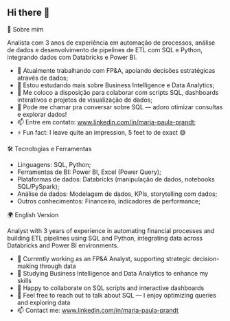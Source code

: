 ## Hi there 👋

<!--
**mariaprandtg/mariaprandtg** is a ✨ _special_ ✨ repository because its `README.md` (this file) appears on your GitHub profile.

Here are some ideas to get you started:
-->
💼 Sobre mim

Analista com 3 anos de experiência em automação de processos, análise de dados e desenvolvimento de pipelines de ETL com SQL e Python, integrando dados com Databricks e Power BI. 

- 🔭 Atualmente trabalhando com FP&A, apoiando decisões estratégicas através de dados;
- 🌱 Estou estudando mais sobre Business Intelligence e Data Analytics;
- 👯 Me coloco a disposição para colaborar com scripts SQL, dashboards interativos e projetos de visualização de dados;
- 💬 Pode me chamar pra conversar sobre SQL — adoro otimizar consultas e explorar dados!
- 📫 Entre em contato: www.linkedin.com/in/maria-paula-prandt;
- ⚡ Fun fact: I leave quite an impression, 5 feet to de exact 😅

🛠️ Tecnologias e Ferramentas
- Linguagens: SQL, Python;
- Ferramentas de BI: Power BI, Excel (Power Query);
- Plataformas de dados: Databricks (manipulação de dados, notebooks SQL/PySpark);
- Análise de dados: Modelagem de dados, KPIs, storytelling com dados;
- Outros conhecimentos: Financeiro, indicadores de performance;



🌍 English Version

Analyst with 3 years of experience in automating financial processes and building ETL pipelines using SQL and Python, integrating data across Databricks and Power BI environments.

- 🔭 Currently working as an FP&A Analyst, supporting strategic decision-making through data
- 🌱 Studying Business Intelligence and Data Analytics to enhance my skills
- 👯 Happy to collaborate on SQL scripts and interactive dashboards
- 💬 Feel free to reach out to talk about SQL — I enjoy optimizing queries and exploring data
- 📫 Contact me: www.linkedin.com/in/maria-paula-prandt

